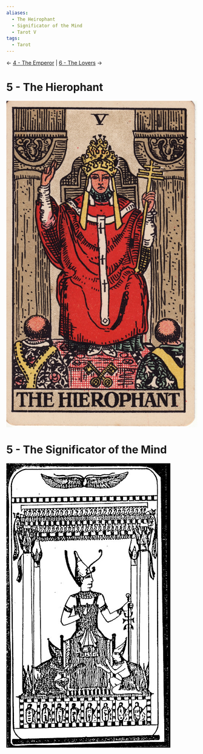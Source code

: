 ```yaml
---
aliases:
  - The Heirophant
  - Significator of the Mind
  - Tarot V
tags:
  - Tarot
---
```

<- [4 - The Emperor](4%20-%20The%20Emperor.md) | [6 - The Lovers](6%20-%20The%20Lovers.md) ->
# 5 - The Hierophant
![300](Classic%20Tarot%20Images/5-hierophant.jpg)
# 5 - The Significator of the Mind
![tarot5](LOO%20Tarot%20Images/tarot5.jpg)